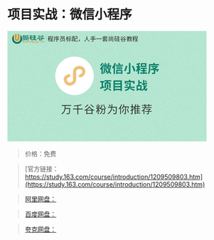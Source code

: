 # 项目实战：微信小程序

![img](../../../assets/study163/free/5a5394d157f0458298bc8e63bbb896d4.jpg)

> 价格：免费

> [官方链接：https://study.163.com/course/introduction/1209509803.htm](https://study.163.com/course/introduction/1209509803.htm)

> [阿里网盘：]()

> [百度网盘：]()

> [夸克网盘：]()
